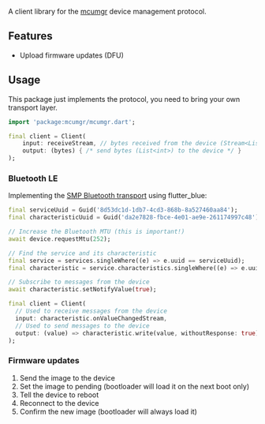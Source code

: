 A client library for the [mcumgr](https://github.com/apache/mynewt-mcumgr) device management protocol.

## Features

* Upload firmware updates (DFU)

## Usage

This package just implements the protocol, you need to bring your own transport layer.

```dart
import 'package:mcumgr/mcumgr.dart';

final client = Client(
    input: receiveStream, // bytes received from the device (Stream<List<int>>)
    output: (bytes) { /* send bytes (List<int>) to the device */ }
);
```

### Bluetooth LE

Implementing the
[SMP Bluetooth transport](https://github.com/apache/mynewt-mcumgr/blob/master/transport/smp-bluetooth.md) using
flutter_blue:

```dart
final serviceUuid = Guid('8d53dc1d-1db7-4cd3-868b-8a527460aa84');
final characteristicUuid = Guid('da2e7828-fbce-4e01-ae9e-261174997c48');

// Increase the Bluetooth MTU (this is important!)
await device.requestMtu(252);

// Find the service and its characteristic
final service = services.singleWhere((e) => e.uuid == serviceUuid);
final characteristic = service.characteristics.singleWhere((e) => e.uuid == characteristicUuid);

// Subscribe to messages from the device
await characteristic.setNotifyValue(true);

final client = Client(
  // Used to receive messages from the device
  input: characteristic.onValueChangedStream,
  // Used to send messages to the device
  output: (value) => characteristic.write(value, withoutResponse: true),
);
```

### Firmware updates

1. Send the image to the device
2. Set the image to pending (bootloader will load it on the next boot only)
3. Tell the device to reboot
4. Reconnect to the device
5. Confirm the new image (bootloader will always load it)

